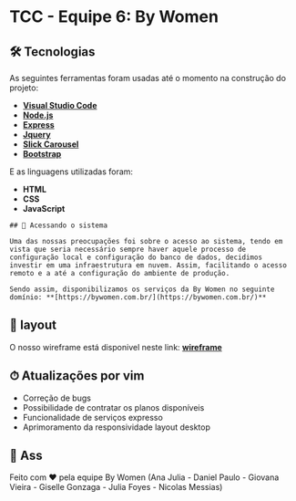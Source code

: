 <h1 aling="center">
     TCC - Equipe 6: By Women
</h1>

## 🛠 Tecnologias

As seguintes ferramentas foram usadas até o momento na construção do projeto:

* **[Visual Studio Code](https://code.visualstudio.com/)**
* **[Node.js](https://nodejs.org/en/)**
* **[Express](https://expressjs.com/pt-br/)**
* **[Jquery](https://jquery.com/)**
* **[Slick Carousel](https://kenwheeler.github.io/slick/)**
* **[Bootstrap](https://getbootstrap.com/docs/5.1/getting-started/introduction/)**

E as linguagens utilizadas foram:

* **HTML**
* **CSS**
* **JavaScript**

```
## 🚀 Acessando o sistema

Uma das nossas preocupações foi sobre o acesso ao sistema, tendo em vista que seria necessário sempre haver aquele processo de configuração local e configuração do banco de dados, decidimos investir em uma infraestrutura em nuvem. Assim, facilitando o acesso remoto e a até a configuração do ambiente de produção.

Sendo assim, disponibilizamos os serviços da By Women no seguinte domínio: **[https://bywomen.com.br/](https://bywomen.com.br/)**

```
## 🧩 layout

O nosso wireframe está disponivel neste link: **[wireframe](https://xd.adobe.com/view/f48d1884-a164-4dc0-b773-a4cafae9f142-a1de/?fullscreen)**

## ⏱  Atualizações por vim

* Correção de bugs
* Possibilidade de contratar os planos disponíveis
* Funcionalidade de serviços expresso
* Aprimoramento da responsividade layout desktop


## 📝 Ass

Feito com ❤️ pela equipe By Women (Ana Julia - Daniel Paulo - Giovana Vieira - Giselle Gonzaga - Julia Foyes - Nicolas Messias)
